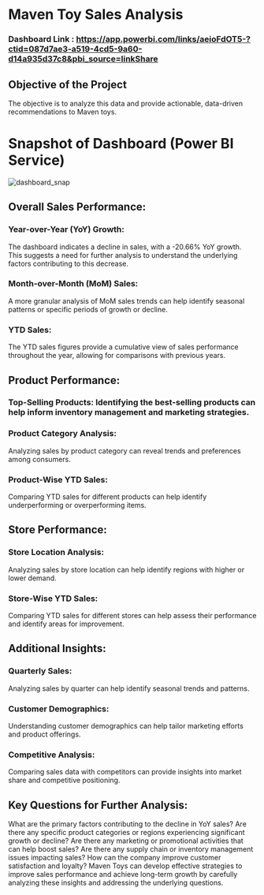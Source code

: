 # Maven Toy Sales Analysis

### Dashboard Link : https://app.powerbi.com/links/aeioFdOT5-?ctid=087d7ae3-a519-4cd5-9a60-d14a935d37c8&pbi_source=linkShare

## Objective of the Project
The objective is to analyze this data and provide actionable, data-driven recommendations to Maven toys.

# Snapshot of Dashboard (Power BI Service)

![dashboard_snap](https://github.com/user-attachments/assets/6edf9282-5d84-4671-aefd-bf838025168d)

## Overall Sales Performance:

### Year-over-Year (YoY) Growth: 
The dashboard indicates a decline in sales, with a -20.66% YoY growth. This suggests a need for further analysis to understand the underlying factors contributing to this decrease.
### Month-over-Month (MoM) Sales:
A more granular analysis of MoM sales trends can help identify seasonal patterns or specific periods of growth or decline.
### YTD Sales: 
The YTD sales figures provide a cumulative view of sales performance throughout the year, allowing for comparisons with previous years.

## Product Performance:

### Top-Selling Products: Identifying the best-selling products can help inform inventory management and marketing strategies.
### Product Category Analysis:
Analyzing sales by product category can reveal trends and preferences among consumers.
### Product-Wise YTD Sales: 
Comparing YTD sales for different products can help identify underperforming or overperforming items.

## Store Performance:

### Store Location Analysis: 
Analyzing sales by store location can help identify regions with higher or lower demand.
### Store-Wise YTD Sales: 
Comparing YTD sales for different stores can help assess their performance and identify areas for improvement.

## Additional Insights:

### Quarterly Sales: 
Analyzing sales by quarter can help identify seasonal trends and patterns.
### Customer Demographics:
Understanding customer demographics can help tailor marketing efforts and product offerings.
### Competitive Analysis: 
Comparing sales data with competitors can provide insights into market share and competitive positioning.

## Key Questions for Further Analysis:

What are the primary factors contributing to the decline in YoY sales?
Are there any specific product categories or regions experiencing significant growth or decline?
Are there any marketing or promotional activities that can help boost sales?
Are there any supply chain or inventory management issues impacting sales?
How can the company improve customer satisfaction and loyalty?
Maven Toys can develop effective strategies to improve sales performance and achieve long-term growth by carefully analyzing these insights and addressing the underlying questions.
